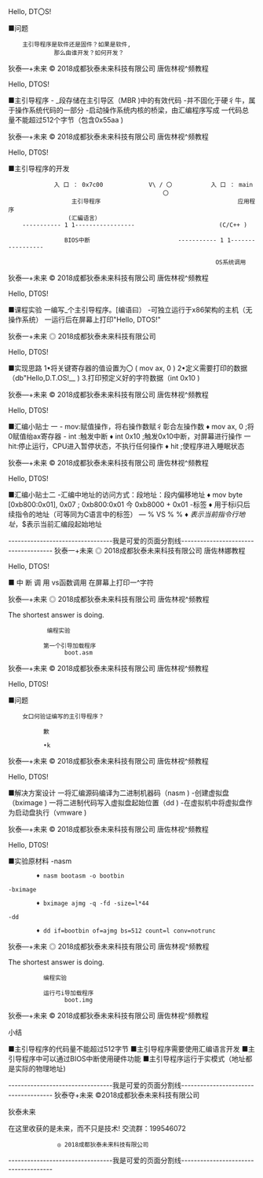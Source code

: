 Hello, DT〇S!

■问题

        主引导程序是软件还是固件？如果是软件,
                 那么甶谁开发？如何开发？

狄泰—+未来  © 2018成都狄泰未来科技有限公司                         唐佐林视^频教程

Hello, DTOS!

■主引导程序
    - _段存储在主引导区（MBR )中的有效代码
    -并不固化于硬彳牛，属于操作系统代码的一部分
    -启动操作系统内核的桥梁，由汇编程序写成
    一代码总量不能超过512个字节（包含0x55aa )

狄泰—+未来  © 2018成都狄泰未来科技有限公司                         唐佐林视^频教程

Hello, DT0S!

■主引导程序的开发

                 入 口 ： 0x7c00             V\ / 〇           入 口 ： main
                                                〇
                      主引导程序                                       应用程序
                     (汇編语言）
        ----------- 1 1-----------------                        (C/C++ )

                    BIOS中断                         ----------- 1 1-----------------

                                                               OS系统调用

狄泰—+未来  © 2018成都狄泰未来科技有限公司                         唐佐林视^频教程

Hello, DT0S!

■课程实验
    一编写_个主引导程序。[编语曰）
    -可独立运行于x86架构的主机（无操作系统）
    一运行后在屏幕上打印"Hello, DTOS!"

狄泰一+未来  ◎ 2018成都狄泰未来科技有限公司

Hello, DT0S!

■实现思路
    1•将关键寄存器的值设置为〇 ( mov ax, 0 )
    2•定义需要打印的数据（db"Hello,D.T.OS!__ )
    3.打印预定义好的字符数据（int 0x10 )

狄泰—+未来  © 2018成都狄泰未来科技有限公司                         唐佐林视^频教程

Hello, DT0S!

■汇编小贴士 一
    - mov:赋值操作，将右操作数赋彳彰合左操作数
          ♦ mov ax, 0 ;将0赋值绐ax寄存器
    - int :触发中断
          ♦ int 0x10 ;触发0x10中断，对屏幕进行操作
    一 hit:停止运行，CPU进入暂停状态，不执行任何操作
          ♦ hit ;使程序进入睡眠状态

狄泰—+未来  © 2018成都狄泰未来科技有限公司                         唐佐林视^频教程

Hello, DT0S!

■汇编小贴士二
    -汇编中地址的访问方式：段地址：段内偏移地址
          ♦ mov byte [0xb800:0x01], 0x07 ; 0xb800:0x01 今 0xb8000 + 0x01
    -标签
          ♦ 用于标i只后续指令的地址（可等同为C语言中的标签）
    — % VS % %
          ♦ $表示当前指令行地址，$$表示当前汇编段起始地址

---------------------------------我是可爱的页面分割线-------------------------------------
狄泰一+未来  ◎ 2018成都狄泰未来科技有限公司                                       唐佐林娜教程

Hello, DTOS!

■ 中 断 调 用 vs函数调用
                              在屏幕上打印一^字符

狄泰—+未来  ◎ 2018成都狄泰未来科技有限公司                                       唐佐林视^频教程

The shortest answer is doing.

               编程实验

              第一个引导加载程序
                    boot.asm

狄泰—+未来  © 2018成都狄泰未来科技有限公司                                       唐佐林视^频教程

Hello, DT0S!

■问题

        女口何验证编写的主引导程序？

              歉

              •k

狄泰—+未来  © 2018成都狄泰未来科技有限公司                                       唐佐林视^频教程

Hello, DT0S!

■解决方案设计
     一将汇编源码编译为二进制机器码（nasm )
    -创建虚拟盘（bximage )
      一将二进制代码写入虚拟盘起始位置（dd )
    -在虚拟机中将虚拟盘作为启动盘执行（vmware )

狄泰—+未来  © 2018成都狄泰未来科技有限公司                                       唐佐林视^频教程

Hello, DT0S!

■实验原材料
     -nasm

            ♦ nasm bootasm -o bootbin

    -bximage

            ♦ bximage ajmg -q -fd -size=l*44

    -dd

            ♦ dd if=bootbin of=ajmg bs=512 count=l conv=notrunc

狄泰—+未来  ◎ 2018成都狄泰未来科技有限公司                                       唐佐林视^频教程

The shortest answer is doing.

              编程实验

              运行弓i导加载程序
                    boot.img

狄泰—+未来  © 2018成都狄泰未来科技有限公司                                       唐佐林视^频教程

 小结

■主引导程序的代码量不能超过512字节
■主引导程序需要使用汇编语言开发
■主引导程序中可以通过BIOS中断使用硬件功能
■主引导程序运行于实模式（地址都是实际的物理地址)

---------------------------------我是可爱的页面分割线-------------------------------------
狄泰夺+未来  ©2018成都狄泰未来科技有限公司

  狄泰未来

在这里收获的是未来，而不只是技术!
             交流群：199546072

                  ◎ 2018成都狄泰未来科技有限公司

---------------------------------我是可爱的页面分割线-------------------------------------
